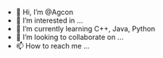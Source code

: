 - 👋 Hi, I’m @Agcon
- 👀 I’m interested in ...
- 🌱 I’m currently learning C++, Java, Python
- 💞️ I’m looking to collaborate on ...
- 📫 How to reach me ...

<!---
Agcon/Agcon is a ✨ special ✨ repository because its `README.md` (this file) appears on your GitHub profile.
You can click the Preview link to take a look at your changes.
--->
